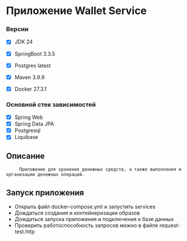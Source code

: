 
# Приложение Wallet Service

###  Версии
- [X] JDK 24
- [X] SpringBoot 3.3.5
- [X] Postgres latest
- [X] Maven 3.9.9
- [X] Docker 27.3.1


### Основной стек зависимостей
- [X] Spring Web
- [X] Spring Data JPA
- [X] Postgresql
- [X] Liquibase

## Описание
         Приложение для хранения денежных средств, а также выполнения и организации денежных операций.

## Запуск приложения
* Открыть файл docker-compose.yml и запустить services
* Дождаться создания и контейнеризации образов
* Дождаться запуска приложения и подключения к базе данных
* Проверить работоспособность запросов можно в файле request-test.http